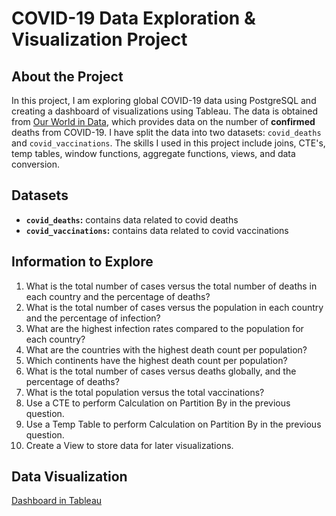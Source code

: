 # COVID-19 Data Exploration & Visualization Project

## About the Project
In this project, I am exploring global COVID-19 data using PostgreSQL and creating a dashboard of visualizations using Tableau. The data is obtained from [Our World in Data](https://ourworldindata.org/covid-deaths), which provides data on the number of **confirmed** deaths from COVID-19. I have split the data into two datasets: `covid_deaths` and `covid_vaccinations`. The skills I used in this project include joins, CTE's, temp tables, window functions, aggregate functions, views, and data conversion.

## Datasets
- **`covid_deaths`:** contains data related to covid deaths
- **`covid_vaccinations`:** contains data related to covid vaccinations
  
## Information to Explore
1. What is the total number of cases versus the total number of deaths in each country and the percentage of deaths?
2. What is the total number of cases versus the population in each country and the percentage of infection?
3. What are the highest infection rates compared to the population for each country?
4. What are the countries with the highest death count per population?
5. Which continents have the highest death count per population?
6. What is the total number of cases versus deaths globally, and the percentage of deaths?
7. What is the total population versus the total vaccinations?
8. Use a CTE to perform Calculation on Partition By in the previous question.
9. Use a Temp Table to perform Calculation on Partition By in the previous question.
10. Create a View to store data for later visualizations.

## Data Visualization
[Dashboard in Tableau](https://public.tableau.com/app/profile/amandachen/viz/COVID-19ProjectDashboard_16921382026580/Dashboard1)
